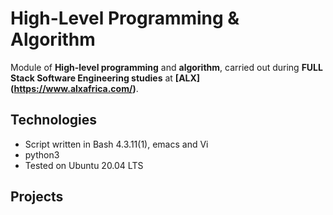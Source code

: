 # High-Level Programming & Algorithm

Module of **High-level programming** and **algorithm**, carried out during **FULL Stack Software Engineering studies** at **[ALX] (https://www.alxafrica.com/)**.

## Technologies

* Script written in Bash 4.3.11(1), emacs and Vi
* python3
* Tested on Ubuntu 20.04 LTS
## Projects
